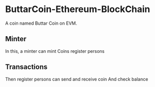 # ButtarCoin-Ethereum-BlockChain
A coin named Buttar Coin on EVM.

## Minter
In this, a minter can mint Coins
register persons

## Transactions
Then register persons can send and receive coin
And check balance
